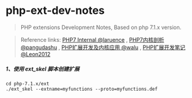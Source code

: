 # php-ext-dev-notes

>PHP extensions Development Notes, Based on php 7.1.x version.

>Reference links:
[PHP7 Internal @laruence](https://github.com/laruence/php7-internal)
,
[PHP7内核剖析 @pangudashu](https://github.com/pangudashu/php7-internal)
,
[PHP扩展开发及内核应用 @walu](http://www.cunmou.com/phpbook/index.md)
,
[PHP扩展开发笔记 @Leon2012](https://github.com/Leon2012/php-ext)

##### 1、使用 ext_skel 脚本创建扩展

```shell
cd php-7.1.x/ext
./ext_skel --extname=myfunctions --proto=myfunctions.def
```
